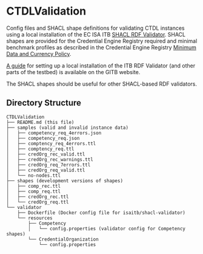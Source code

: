 # CTDLValidation
Config files and SHACL shape definitions for validating CTDL instances using a local installation of the EC ISA ITB [SHACL RDF Validator](https://www.itb.ec.europa.eu/shacl/any/upload). SHACL shapes are provided for the Credential Engine Registry required and minimal benchmark profiles as described in the Credential Engine Registry [Minimum Data and Currency Policy](https://credreg.com/registry/policy).

[A guide](https://www.itb.ec.europa.eu/docs/guides/latest/validatingRDF/index.html) for setting up a local installation of the ITB RDF Validator (and other parts of the testbed) is available on the GITB website.

The SHACL shapes should be useful for other SHACL-based RDF validators.

## Directory Structure
```
CTDLValidation
├── README.md (this file)
├── samples (valid and invalid instance data)
│   ├── competency_req_4errors.json
│   ├── competency_req.json
│   ├── comptency_req_4errors.ttl
│   ├── comptency_req.ttl
│   ├── credOrg_rec_valid.ttl
│   ├── credOrg_rec_warnings.ttl
│   ├── credOrg_req_7errors.ttl
│   ├── credOrg_req_valid.ttl
│   └── no-nodes.ttl
├── shapes (development versions of shapes)
│   ├── comp_rec.ttl
│   ├── comp_req.ttl
│   ├── credOrg_rec.ttl
│   └── credOrg_req.ttl
└── validator
    ├── Dockerfile (Docker config file for isaitb/shacl-validator)
    └── resources
        ├── Competency
        │   └── config.properties (validator config for Competency shapes)
        └── CredentialOrganization
            └── config.properties
```
